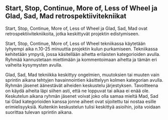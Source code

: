 ## Start, Stop, Continue, More of, Less of Wheel ja Glad, Sad, Mad retrospektiivitekniikat




Start, Stop, Continue, More of, Less of Wheel ja Glad, Sad, Mad ovat retrospektiivitekniikoita, jotka keskittyvät projektin edistymiseen.  

Start, Stop, Continue, More of, Less of Wheel tekniikassa käytetään lyhyempi aika n.10-25 minuuttia projektin kulun purkamiseen. Tekniikassa kehitetään ympyrä, jossa käsitellään aihetta erilaisten kategorioiden avulla. Ryhmää kannustetaan miettimään ja kommentoimaan aihetta ja tämän eri vaiheita kysymysten avulla.  

Glad, Sad, Mad tekniikka keskittyy ongelmien, muutoksien tai muuten vain sprintin aikana tehtyjen havainnointien käsittelyyn kolmen kategorian avulla. Ryhmän jäsenet äänestävät aiheiden keskustelu järjestyksen. Tavoitteena on käydä aiheita läpi siihen asti, että ne loppuvat tai aikaa ei enää ole. Keskutelun aikana ryhmän jäsenet voivat joko olla samaa mieltä Mad, Sad tai Glad kategorioiden kanssa jonne aiheet ovat sijoitettu tai nostaa esille erimielisyyksiä. Kuitenkin keskustelun tulisi keskittyä asioihin, joita voidaan suorittaa tulevan sprintin aikana. 
